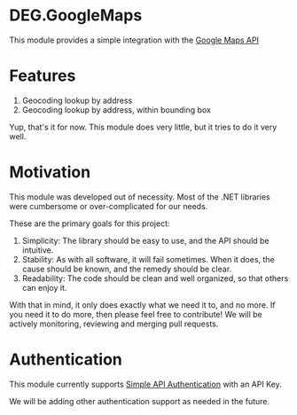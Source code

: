 DEG.GoogleMaps
==============

This module provides a simple integration with the [Google Maps API](https://developers.google.com/maps/documentation/webservices/)

# Features

1. Geocoding lookup by address
1. Geocoding lookup by address, within bounding box

Yup, that's it for now. This module does very little, but it tries to do it very well.

# Motivation

This module was developed out of necessity. Most of the .NET libraries were cumbersome or over-complicated for our needs.

These are the primary goals for this project:

1. Simplicity: The library should be easy to use, and the API should be intuitive.
2. Stability: As with all software, it will fail sometimes. When it does, the cause should be known, and the remedy should be clear.
3. Readability: The code should be clean and well organized, so that others can enjoy it.

With that in mind, it only does exactly what we need it to, and no more. If you need it to do more, then please feel free to contribute! We will be actively monitoring, reviewing and merging pull requests.

# Authentication

This module currently supports [Simple API Authentication](https://developers.google.com/console/help/?csw=1#UsingKeys) with an API Key.

We will be adding other authentication support as needed in the future.
